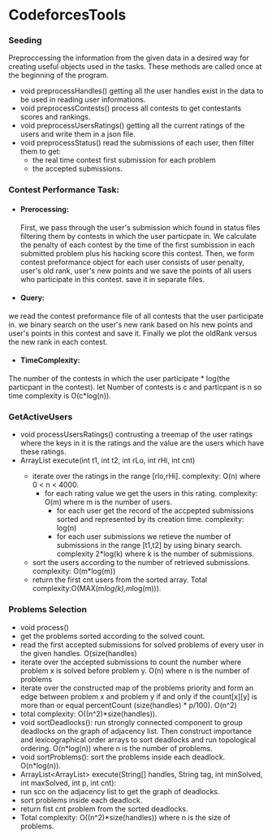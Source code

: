 # CodeforcesTools
### Seeding
Preproccessing the information from the given data in a desired way for creating useful objects used in the tasks. These methods are called once at the beginning of the program.
- void preprocessHandles() 
  getting all the user handles exist in the data to be used in reading user informations.
- void preprocessContests()
  process all contests to get contestants scores and rankings.
- void preprocessUsersRatings()
  getting all the current ratings of the users and write them in a json file.
- void preprocessStatus()
  read the submissions of each user, then filter them to get:
  - the real time contest first submission for each problem
  - the accepted submissions.
  
### Contest Performance Task:
 - #### Prerocessing:
   First, we pass through the user's submission which found in status files filtering them by contests in which the user
   particpate in. We calculate the penalty of each contest by the time of the first sumbission in each submitted problem
   plus his hacking score this contest. Then, we form contest preformance object for each user consists of user penalty,          user's old rank, user's new points and we save the points of all users who participate in this contest. save it in separate   files.
      
 - #### Query:
  we read the contest preformance file of all contests that the user participate in. we binary search
  on the user's new rank based on his new points and user's points in this contest and save it. Finally we plot the oldRank
  versus the new rank in each contest.
  
 - #### TimeComplexity:
  The number of the contests in which the user participate * log(the particpant in the contest).
  let Number of contests is c and particpant is n so time complexity is O(c*log(n)).
  
### GetActiveUsers
- void processUsersRatings()
  contrusting a treemap of the user ratings where the keys in it is the ratings and 
  the value are the users which have these ratings. 
-  ArrayList<String> execute(int t1, int t2, int rLo, int rHi, int cnt)
   - iterate over the ratings in the range [rlo,rHi]. complexity: O(n) where 0 < n < 4000.
     - for each rating value we get the users in this rating. complexity: O(m) where m is the number of users.
        - for each user get the record of the accpepted submissions sorted and represented by its creation time. complexity: log(n)
        - for each user submissions we retieve the number of submissions in the range [t1,t2] by using binary search.
          complexity 2*log(k) where k is the number of submissions.
   - sort the users according to the number of retrieved submissions. complexity: O(m*log(m))
   - return the first cnt users from the sorted array.
  Total complexity:O(MAX(m*log(k),m*log(m))).
### Problems Selection
  - void process()
   - get the problems sorted according to the solved count. 
   - read the first accepted submissions for solved problems of every user in the given handles. O(size(handles)
   - iterate over the accepted submissions to count the number where problem x is solved before problem y. 
     O(n) where n is the  number of problems
   - iterate over the constructed map of the problems priority and form an edge between problem x and problem y if and only if
     the count[x][y] is more than or equal percentCount (size(handles) * p/100). O(n^2)
   - total complexity: O((n^2)*size(handles)).
  -  void sortDeadlocks():
    run strongly connected component to group deadlocks on the graph of adjacency list. 
    Then construct importance and  lexicographical order arrays to sort deadlocks and run topological ordering.
    O(n*log(n)) where n is the number of problems.
  - void sortProblems():
    sort the problems inside each deadlock. O(n*log(n)).
  - ArrayList<ArrayList<String>> execute(String[] handles, String tag, int minSolved, int maxSolved, int p, int cnt):
   - run scc on the adjacency list to get the graph of deadlocks.
   - sort problems inside each deadlock.
   - return fist cnt problem from the sorted deadlocks.
   - Total complexity: O((n^2)*size(handles)) where n is the size of problems.
  
  
  

